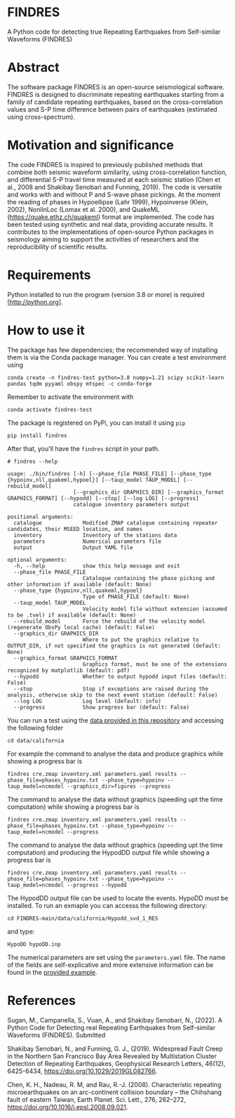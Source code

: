 # FINDRES
A Python code for detecting true Repeating Earthquakes from Self-similar Waveforms (FINDRES)

# Abstract
The software package FINDRES is an open-source seismological software. FINDRES is designed 
to discriminate repeating earthquakes starting from a family of candidate repeating earthquakes, 
based on the cross-correlation values and S-P time difference between pairs of earthquakes 
(estimated using cross-spectrum).

# Motivation and significance

The code FINDRES is inspired to previously published methods that combine both seismic waveform 
similarity, using cross-correlation function, and differential S-P travel time measured at each 
seismic station (Chen et al., 2008 and Shakibay Senobari and Funning, 2019). The code is versatile 
and works with and without P and S-wave phase pickings. At the moment the reading of phases in 
Hypoellipse (Lahr 1999), Hypoinverse (Klein, 2002), NonlinLoc (Lomax et al. 2000), 
and QuakeML (https://quake.ethz.ch/quakeml) format are implemented. The code has been tested using 
synthetic and real data, providing accurate results. It contributes to the implementations of open-source
Python packages in seismology aiming to support the activities of researchers and the reproducibility of scientific
results.

# Requirements

Python installed to run the program (version 3.8 or more) is required [http://python.org]. 

# How to use it

The package has few dependencies; the recommended way of installing them is via the Conda package manager. You can
create a test environment using

```shell
conda create -n findres-test python=3.8 numpy=1.21 scipy scikit-learn pandas tqdm pyyaml obspy mtspec -c conda-forge
```

Remember to activate the environment with

```shell
conda activate findres-test
```

The package is registered on PyPi, you can install it using `pip`

```shell
pip install findres
```

After that, you'll have the `findres` script in your path.

```shell
# findres --help

usage: ./bin/findres [-h] [--phase_file PHASE_FILE] [--phase_type {hypoinv,nll,quakeml,hypoel}] [--taup_model TAUP_MODEL] [--rebuild_model]
                     [--graphics_dir GRAPHICS_DIR] [--graphics_format GRAPHICS_FORMAT] [--hypodd] [--stop] [--log LOG] [--progress]
                     catalogue inventory parameters output

positional arguments:
  catalogue             Modified ZMAP catalogue containing repeater candidates, their MSEED location, and names
  inventory             Inventory of the stations data
  parameters            Numerical parameters file
  output                Output YAML file

optional arguments:
  -h, --help            show this help message and exit
  --phase_file PHASE_FILE
                        Catalogue containing the phase picking and other information if available (default: None)
  --phase_type {hypoinv,nll,quakeml,hypoel}
                        Type of PHASE_FILE (default: None)
  --taup_model TAUP_MODEL
                        Velocity model file without extension (assumed to be .tvel) if available (default: None)
  --rebuild_model       Force the rebuild of the velocity model (regenerate ObsPy local cache) (default: False)
  --graphics_dir GRAPHICS_DIR
                        Where to put the graphics relative to OUTPUT_DIR, if not specified the graphics is not generated (default: None)
  --graphics_format GRAPHICS_FORMAT
                        Graphics format, must be one of the extensions recognized by matplotlib (default: pdf)
  --hypodd              Whether to output hypodd input files (default: False)
  --stop                Stop if exceptions are raised during the analysis, otherwise skip to the next event station (default: False)
  --log LOG             Log level (default: info)
  --progress            Show progress bar (default: False)
```

You can run a test using the [data provided in this repository](data/california) and accessing the following folder 

```shell
cd data/california
```

For example the command to analyse the
data and produce graphics while showing a progress bar is

```shell
findres cre.zmap inventory.xml parameters.yaml results --phase_file=phases_hypoinv.txt --phase_type=hypoinv --taup_model=ncmodel --graphics_dir=figures --progress
```

The command to analyse the
data without graphics (speeding upt the time computation) while showing a progress bar is

```shell
findres cre.zmap inventory.xml parameters.yaml results --phase_file=phases_hypoinv.txt --phase_type=hypoinv --taup_model=ncmodel --progress
```

The command to analyse the
data without graphics (speeding upt the time computation) and producing the HypodDD output file while showing a progress bar is

```shell
findres cre.zmap inventory.xml parameters.yaml results --phase_file=phases_hypoinv.txt --phase_type=hypoinv --taup_model=ncmodel --progress --hypodd
```

The HypodDD output file can be used to locate the events. HypoDD must be installed.
To run an exmaple you can accesss the following directory:

```shell
cd FINDRES-main/data/california/Hypodd_svd_1_RES
```

and type:

```shell
HypoDD hypoDD.inp
```

The numerical parameters are set using the `parameters.yaml` file. The name of the fields are self-explicative and more
extensive information can be found in the [provided example](data/california/parameters.yaml).

# References

Sugan, M., Campanella, S., Vuan, A., and Shakibay Senobari, N., (2022). A Python Code for Detecting real Repeating Earthquakes
from Self-similar Waveforms (FINDRES). Submitted

Shakibay Senobari, N., and Funning, G. J., (2019). Widespread Fault Creep in the Northern San Francisco Bay Area Revealed by
Multistation Cluster Detection of Repeating Earthquakes, Geophysical Research Letters, 46(12),
6425-6434, https://doi.org/10.1029/2019GL082766.

Chen, K. H., Nadeau, R. M, and Rau, R.-J. (2008). Characteristic repeating microearthquakes on an arc-continent
collision boundary – the Chihshang fault of eastern Taiwan, Earth Planet. Sci. Lett., 276,
262–272, https://doi.org/10.1016/j.epsl.2008.09.021.


